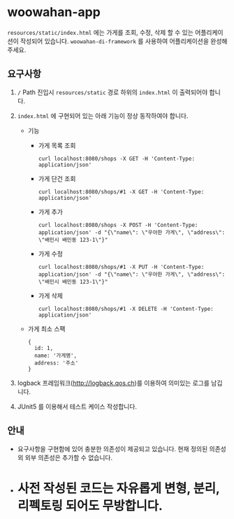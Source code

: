 # woowahan-app

`resources/static/index.html` 에는 가게를 조회, 수정, 삭제 할 수 있는 어플리케이션이 작성되어 있습니다.
`woowahan-di-framework` 를 사용하여 어플리케이션을 완성해주세요.

## 요구사항

1. `/` Path 진입시 `resources/static` 경로 하위의 `index.html` 이 출력되어야 합니다.
2. `index.html` 에 구현되어 있는 아래 기능이 정상 동작하여야 합니다.
    - 기능 
        - 가게 목록 조회
            ```
            curl localhost:8080/shops -X GET -H 'Content-Type: application/json'
            ```
        - 가게 단건 조회
            ```
            curl localhost:8080/shops/#1 -X GET -H 'Content-Type: application/json'
            ```
        - 가게 추가
            ```
            curl localhost:8080/shops -X POST -H 'Content-Type: application/json' -d "{\"name\": \"우아한 가게\", \"address\": \"배민시 배민동 123-1\"}"
            ```
        - 가게 수정
            ```
            curl localhost:8080/shops/#1 -X PUT -H 'Content-Type: application/json' -d "{\"name\": \"우아한 가게\", \"address\": \"배민시 배민동 123-1\"}"
            ```
        - 가게 삭제
            ```
            curl localhost:8080/shops/#1 -X DELETE -H 'Content-Type: application/json'
            ```
        
    - 가게 최소 스팩
      ```
      {
        id: 1,
        name: '가게명',
        address: '주소'
      }
      ```

3. logback 프레임워크(http://logback.qos.ch)를 이용하여 의미있는 로그를 남깁니다.
4. JUnit5 를 이용해서 테스트 케이스 작성합니다.

## 안내
- 요구사항을 구현함에 있어 충분한 의존성이 제공되고 있습니다. 현재 정의된 의존성 외 외부 의존성은 추가할 수 없습니다.
- # 사전 작성된 코드는 자유롭게 변형, 분리, 리펙토링 되어도 무방합니다.